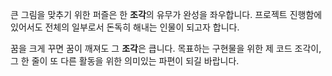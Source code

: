 
  
  큰 그림을 맞추기 위한 퍼즐은 한 **조각**의 유무가 완성을 좌우합니다.
프로젝트 진행함에 있어서도 전체의 일부로서 돈독히 해내는 인물이 되고자 합니다.

  꿈을 크게 꾸면 꿈이 깨져도 그 **조각**은 큽니다.
목표하는 구현물을 위한 제 코드 조각이, 그 한 줄이 또 다른 활동을 위한 의미있는 파편이 되길 바랍니다.